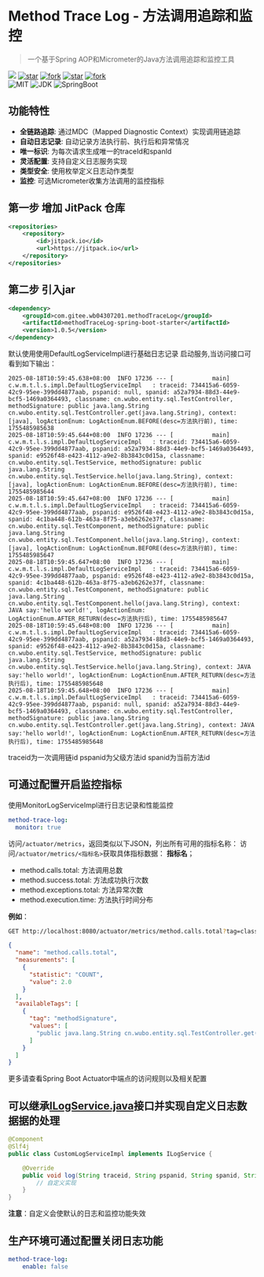 # Method Trace Log - 方法调用追踪和监控

> 一个基于Spring AOP和Micrometer的Java方法调用追踪和监控工具

[![](https://jitpack.io/v/com.gitee.wb04307201/methodTraceLog.svg)](https://jitpack.io/#com.gitee.wb04307201/methodTraceLog)
[![star](https://gitee.com/wb04307201/methodTraceLog/badge/star.svg?theme=dark)](https://gitee.com/wb04307201/methodTraceLog)
[![fork](https://gitee.com/wb04307201/methodTraceLog/badge/fork.svg?theme=dark)](https://gitee.com/wb04307201/methodTraceLog)
[![star](https://img.shields.io/github/stars/wb04307201/methodTraceLog)](https://github.com/wb04307201/methodTraceLog)
[![fork](https://img.shields.io/github/forks/wb04307201/methodTraceLog)](https://github.com/wb04307201/methodTraceLog)  
![MIT](https://img.shields.io/badge/License-Apache2.0-blue.svg) ![JDK](https://img.shields.io/badge/JDK-17+-green.svg) ![SpringBoot](https://img.shields.io/badge/Srping%20Boot-3+-green.svg)

## 功能特性

- **全链路追踪**: 通过MDC（Mapped Diagnostic Context）实现调用链追踪
- **自动日志记录**: 自动记录方法执行前、执行后和异常情况
- **唯一标识**: 为每次请求生成唯一的traceId和spanId
- **灵活配置**: 支持自定义日志服务实现
- **类型安全**: 使用枚举定义日志动作类型
- **监控**: 可选Micrometer收集方法调用的监控指标

## 第一步 增加 JitPack 仓库
```xml
<repositories>
    <repository>
        <id>jitpack.io</id>
        <url>https://jitpack.io</url>
    </repository>
</repositories>
```

## 第二步 引入jar
```xml
<dependency>
    <groupId>com.gitee.wb04307201.methodTraceLog</groupId>
    <artifactId>methodTraceLog-spring-boot-starter</artifactId>
    <version>1.0.5</version>
</dependency>
```
默认使用使用DefaultLogServiceImpl进行基础日志记录
启动服务,当访问接口可看到如下输出：
```
2025-08-18T10:59:45.638+08:00  INFO 17236 --- [           main] c.w.m.t.l.s.impl.DefaultLogServiceImpl   : traceid: 734415a6-6059-42c9-95ee-399dd4877aab, pspanid: null, spanid: a52a7934-88d3-44e9-bcf5-1469a0364493, classname: cn.wubo.entity.sql.TestController, methodSignature: public java.lang.String cn.wubo.entity.sql.TestController.get(java.lang.String), context: [java], logActionEnum: LogActionEnum.BEFORE(desc=方法执行前), time: 1755485985638
2025-08-18T10:59:45.644+08:00  INFO 17236 --- [           main] c.w.m.t.l.s.impl.DefaultLogServiceImpl   : traceid: 734415a6-6059-42c9-95ee-399dd4877aab, pspanid: a52a7934-88d3-44e9-bcf5-1469a0364493, spanid: e9526f48-e423-4112-a9e2-8b3843c0d15a, classname: cn.wubo.entity.sql.TestService, methodSignature: public java.lang.String cn.wubo.entity.sql.TestService.hello(java.lang.String), context: [java], logActionEnum: LogActionEnum.BEFORE(desc=方法执行前), time: 1755485985644
2025-08-18T10:59:45.647+08:00  INFO 17236 --- [           main] c.w.m.t.l.s.impl.DefaultLogServiceImpl   : traceid: 734415a6-6059-42c9-95ee-399dd4877aab, pspanid: e9526f48-e423-4112-a9e2-8b3843c0d15a, spanid: 4c1ba448-612b-463a-8f75-a3eb6262e37f, classname: cn.wubo.entity.sql.TestComponent, methodSignature: public java.lang.String cn.wubo.entity.sql.TestComponent.hello(java.lang.String), context: [java], logActionEnum: LogActionEnum.BEFORE(desc=方法执行前), time: 1755485985647
2025-08-18T10:59:45.647+08:00  INFO 17236 --- [           main] c.w.m.t.l.s.impl.DefaultLogServiceImpl   : traceid: 734415a6-6059-42c9-95ee-399dd4877aab, pspanid: e9526f48-e423-4112-a9e2-8b3843c0d15a, spanid: 4c1ba448-612b-463a-8f75-a3eb6262e37f, classname: cn.wubo.entity.sql.TestComponent, methodSignature: public java.lang.String cn.wubo.entity.sql.TestComponent.hello(java.lang.String), context: JAVA say:'hello world!', logActionEnum: LogActionEnum.AFTER_RETURN(desc=方法执行后), time: 1755485985647
2025-08-18T10:59:45.648+08:00  INFO 17236 --- [           main] c.w.m.t.l.s.impl.DefaultLogServiceImpl   : traceid: 734415a6-6059-42c9-95ee-399dd4877aab, pspanid: a52a7934-88d3-44e9-bcf5-1469a0364493, spanid: e9526f48-e423-4112-a9e2-8b3843c0d15a, classname: cn.wubo.entity.sql.TestService, methodSignature: public java.lang.String cn.wubo.entity.sql.TestService.hello(java.lang.String), context: JAVA say:'hello world!', logActionEnum: LogActionEnum.AFTER_RETURN(desc=方法执行后), time: 1755485985648
2025-08-18T10:59:45.648+08:00  INFO 17236 --- [           main] c.w.m.t.l.s.impl.DefaultLogServiceImpl   : traceid: 734415a6-6059-42c9-95ee-399dd4877aab, pspanid: null, spanid: a52a7934-88d3-44e9-bcf5-1469a0364493, classname: cn.wubo.entity.sql.TestController, methodSignature: public java.lang.String cn.wubo.entity.sql.TestController.get(java.lang.String), context: JAVA say:'hello world!', logActionEnum: LogActionEnum.AFTER_RETURN(desc=方法执行后), time: 1755485985648
```

traceid为一次调用链id
pspanid为父级方法id
spanid为当前方法id


## 可通过配置开启监控指标
使用MonitorLogServiceImpl进行日志记录和性能监控
```yaml
method-trace-log:
  monitor: true
```
访问`/actuator/metrics`，返回类似以下JSON，列出所有可用的指标名称：
访问`/actuator/metrics/<指标名>`获取具体指标数据：
**指标名**；
- method.calls.total: 方法调用总数 
- method.success.total: 方法成功执行次数 
- method.exceptions.total: 方法异常次数 
- method.execution.time: 方法执行时间分布

**例如**：
```bash
GET http://localhost:8080/actuator/metrics/method.calls.total?tag=className:cn.wubo.entity.sql.TestController
```
```json
{
  "name": "method.calls.total",
  "measurements": [
    {
      "statistic": "COUNT",
      "value": 2.0
    }
  ],
  "availableTags": [
    {
      "tag": "methodSignature",
      "values": [
        "public java.lang.String cn.wubo.entity.sql.TestController.get(java.lang.String)"
      ]
    }
  ]
}
```
更多请查看Spring Boot Actuator中端点的访问规则以及相关配置

## 可以继承[ILogService.java](methodTraceLog/src/main/java/cn/wubo/method/trace/log/service/ILogService.java)接口并实现自定义日志数据据的处理

```java
@Component
@Slf4j
public class CustomLogServiceImpl implements ILogService {

    @Override
    public void log(String traceid, String pspanid, String spanid, String classname, String methodSignature, Object context, LogActionEnum logActionEnum) {
        // 自定义实现
    }
}
```
**注意**：自定义会使默认的日志和监控功能失效

## 生产环境可通过配置关闭日志功能
```yaml
method-trace-log:
    enable: false
```





